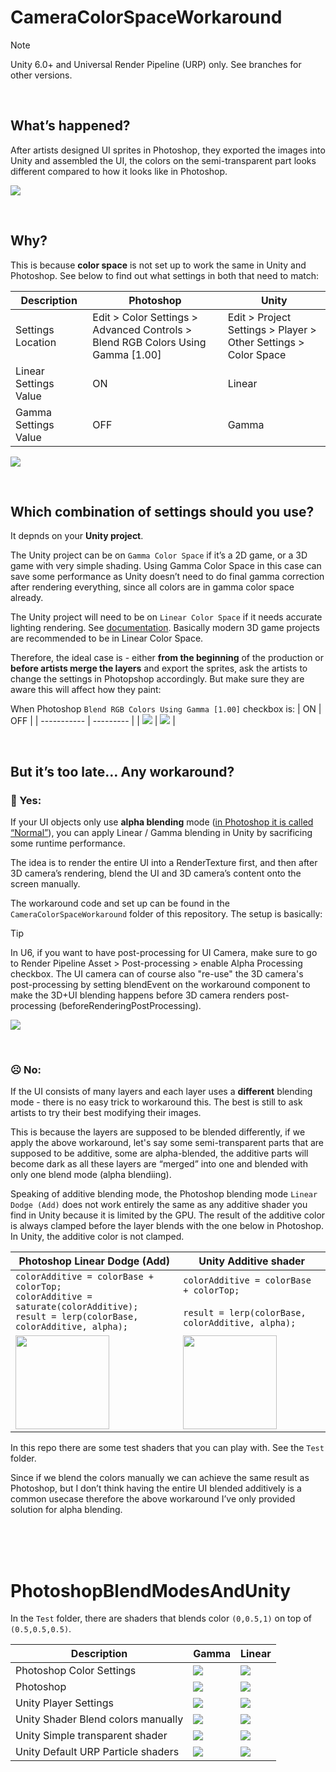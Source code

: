 # CameraColorSpaceWorkaround

> [!NOTE]
> Unity 6.0+ and Universal Render Pipeline (URP) only. See branches for other versions.

<br>

## What’s happened?

After artists designed UI sprites in Photoshop, they exported the images into Unity and assembled the UI, the colors on the semi-transparent part looks different compared to how it looks like in Photoshop.

![](ReadmeImages/post_intro.png)

<br>

## Why?

This is because **color space** is not set up to work the same in Unity and Photoshop.
See below to find out what settings in both that need to match:

| Description | Photoshop | Unity |
| ----------- | --------- | ----- |
| Settings Location | Edit > Color Settings > Advanced Controls > Blend RGB Colors Using Gamma [1.00] | Edit > Project Settings > Player > Other Settings > Color Space |
| Linear Settings Value | ON | Linear |
| Gamma Settings Value | OFF | Gamma |

![](ReadmeImages/post_settings_mapping.png)

<br>

## Which combination of settings should you use?

It depnds on your **Unity project**.

The Unity project can be on `Gamma Color Space` if it’s a 2D game, or a 3D game with very simple shading. Using Gamma Color Space in this case can save some performance as Unity doesn’t need to do final gamma correction after rendering everything, since all colors are in gamma color space already.

The Unity project will need to be on `Linear Color Space` if it needs accurate lighting rendering. See [documentation](https://docs.unity3d.com/Manual/LinearRendering-LinearOrGammaWorkflow.html). Basically modern 3D game projects are recommended to be in Linear Color Space.

Therefore, the ideal case is - either **from the beginning** of the production or **before artists merge the layers** and export the sprites, ask the artists to change the settings in Photopshop accordingly. But make sure they are aware this will affect how they paint:

When Photoshop `Blend RGB Colors Using Gamma [1.00]` checkbox is:
| ON | OFF |
| ----------- | --------- |
| ![](ReadmeImages/post_brush_linear.gif) | ![](ReadmeImages/post_brush_gamma.gif) |

<br>

## But it’s too late… Any workaround?

### 🙂 Yes:

If your UI objects only use **alpha blending** mode ([in Photoshop it is called “Normal”](https://helpx.adobe.com/photoshop/using/blending-modes.html)), you can apply Linear / Gamma blending in Unity by sacrificing some runtime performance.

The idea is to render the entire UI into a RenderTexture first, and then after 3D camera’s rendering, blend the UI and 3D camera’s content onto the screen manually.


The workaround code and set up can be found in the `CameraColorSpaceWorkaround` folder of this repository. The setup is basically:

> [!TIP]
> In U6, if you want to have post-processing for UI Camera, make sure to go to Render Pipeline Asset > Post-processing > enable Alpha Processing checkbox.
> The UI camera can of course also "re-use" the 3D camera's post-processing by setting blendEvent on the workaround component to make the 3D+UI blending happens before 3D camera renders post-processing (beforeRenderingPostProcessing).

![](ReadmeImages/post_workaround_setup.jpg)

<br>

### ☹️ No:

If the UI consists of many layers and each layer uses a **different** blending mode - there is no easy trick to workaround this. The best is still to ask artists to try their best modifying their images.

This is because the layers are supposed to be blended differently, if we apply the above workaround, let's say some semi-transparent parts that are supposed to be additive, some are alpha-blended, the additive parts will become dark as all these layers are “merged” into one and blended with only one blend mode (alpha blendiing).

Speaking of additive blending mode, the Photoshop blending mode `Linear Dodge (Add)` does not work entirely the same as any additive shader you find in Unity because it is limited by the GPU. The result of the additive color is always clamped before the layer blends with the one below in Photoshop. In Unity, the additive color is not clamped.

| Photoshop Linear Dodge (Add) | Unity Additive shader |
| ----------- | --------- |
| ```colorAdditive = colorBase + colorTop;```<br>```colorAdditive = saturate(colorAdditive);```<br>```result = lerp(colorBase, colorAdditive, alpha);``` | ```colorAdditive = colorBase + colorTop;```<br><br>```result = lerp(colorBase, colorAdditive, alpha);``` |
| <img src="ReadmeImages/post_additive_ps.png" width="150" /> | <img src="ReadmeImages/post_additive_unity.png" width="150" /> |

In this repo there are some test shaders that you can play with. See the `Test` folder.

Since if we blend the colors manually we can achieve the same result as Photoshop, but I don’t think having the entire UI blended additively is a common usecase therefore the above workaround I’ve only provided solution for alpha blending.

<br><br><br>


# PhotoshopBlendModesAndUnity

In the `Test` folder, there are shaders that blends color `(0,0.5,1)` on top of `(0.5,0.5,0.5)`.

| Description | Gamma | Linear |
| ------------------------- | ------ | ------ |
| Photoshop Color Settings | ![](ReadmeImages/Photoshop_gamma.JPG) | ![](ReadmeImages/Photoshop_linear.JPG) |
| Photoshop | ![](Assets/Test/PhotoshopReference/PSBlendModes_Gamma.png) | ![](Assets/Test/PhotoshopReference/PSBlendModes_Linear.png) |
| Unity Player Settings | ![](ReadmeImages/Unity_gamma.JPG) | ![](ReadmeImages/Unity_linear.JPG) |
| Unity Shader Blend colors manually | ![](ReadmeImages/PSBlendModes_Gamma.PNG) | ![](ReadmeImages/PSBlendModes_Linear.PNG) |
| Unity Simple transparent shader | ![](ReadmeImages/Transparent_Gamma.PNG) | ![](ReadmeImages/Transparent_Linear.PNG) |
| Unity Default URP Particle shaders | ![](ReadmeImages/URPParticleShader_Gamma.PNG) | ![](ReadmeImages/URPParticleShader_Linear.PNG) |

